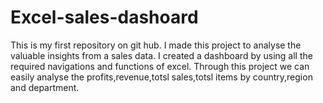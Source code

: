 # Excel-sales-dashoard
This is my first repository on git hub.
I made this project to analyse the valuable insights from a sales data.
I created a dashboard by using all the required navigations and functions of excel.
Through this project we can easily analyse the profits,revenue,totsl sales,totsl items by country,region and department.
